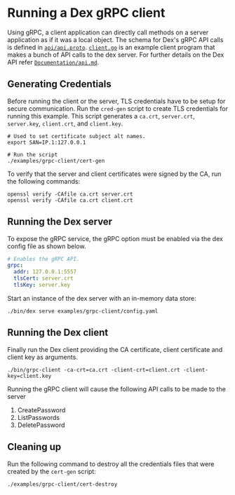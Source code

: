 # Running a Dex gRPC client

Using gRPC, a client application can directly call methods on a server application as if it was a local object. The schema for Dex's gRPC API calls is defined in [`api/api.proto`][api-proto]. [`client.go`][client] is an example client program that makes a bunch of API calls to the dex server. For further details on the Dex API refer [`Documentation/api.md`][api-docs].

## Generating Credentials

Before running the client or the server, TLS credentials have to be setup for secure communication. Run the `cred-gen` script to create TLS credentials for running this example. This script generates a `ca.crt`, `server.crt`, `server.key`, `client.crt`, and `client.key`.

```
# Used to set certificate subject alt names.
export SAN=IP.1:127.0.0.1

# Run the script
./examples/grpc-client/cert-gen
```
To verify that the server and client certificates were signed by the CA, run the following commands:

```
openssl verify -CAfile ca.crt server.crt
openssl verify -CAfile ca.crt client.crt
```

## Running the Dex server

To expose the gRPC service, the gRPC option must be enabled via the dex config file as shown below.

```yaml
# Enables the gRPC API.
grpc:
  addr: 127.0.0.1:5557
  tlsCert: server.crt
  tlsKey: server.key

```
Start an instance of the dex server with an in-memory data store:

```
./bin/dex serve examples/grpc-client/config.yaml
```

## Running the Dex client

Finally run the Dex client providing the CA certificate, client certificate and client key as arguments.

```
./bin/grpc-client -ca-crt=ca.crt -client-crt=client.crt -client-key=client.key
```
Running the gRPC client will cause the following API calls to be made to the server
1. CreatePassword
2. ListPasswords
3. DeletePassword

## Cleaning up

Run the following command to destroy all the credentials files that were created by the `cert-gen` script:

```
./examples/grpc-client/cert-destroy
```
[api-proto]: ../../api/api.proto
[client]: client.go
[api-docs]: ../../Documentation/api.md
